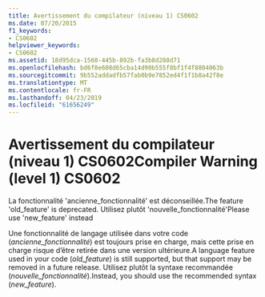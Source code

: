 ```yaml
---
title: Avertissement du compilateur (niveau 1) CS0602
ms.date: 07/20/2015
f1_keywords:
- CS0602
helpviewer_keywords:
- CS0602
ms.assetid: 18d95dca-1560-445b-892b-fa3b8d288d71
ms.openlocfilehash: bd6f8e608d65cba14d90b555f8bf1f4f8804063b
ms.sourcegitcommit: 9b552addadfb57fab0b9e7852ed4f1f1b8a42f8e
ms.translationtype: MT
ms.contentlocale: fr-FR
ms.lasthandoff: 04/23/2019
ms.locfileid: "61656249"
---
```

# <a name="compiler-warning-level-1-cs0602"></a><span data-ttu-id="7bd3b-102">Avertissement du compilateur (niveau 1) CS0602</span><span class="sxs-lookup"><span data-stu-id="7bd3b-102">Compiler Warning (level 1) CS0602</span></span>
<span data-ttu-id="7bd3b-103">La fonctionnalité 'ancienne_fonctionnalité' est déconseillée.</span><span class="sxs-lookup"><span data-stu-id="7bd3b-103">The feature 'old_feature' is deprecated.</span></span> <span data-ttu-id="7bd3b-104">Utilisez plutôt 'nouvelle_fonctionnalité'</span><span class="sxs-lookup"><span data-stu-id="7bd3b-104">Please use 'new_feature' instead</span></span>  
  
 <span data-ttu-id="7bd3b-105">Une fonctionnalité de langage utilisée dans votre code (*ancienne_fonctionnalité*) est toujours prise en charge, mais cette prise en charge risque d’être retirée dans une version ultérieure.</span><span class="sxs-lookup"><span data-stu-id="7bd3b-105">A language feature used in your code (*old_feature*) is still supported, but that support may be removed in a future release.</span></span> <span data-ttu-id="7bd3b-106">Utilisez plutôt la syntaxe recommandée (*nouvelle_fonctionnalité*).</span><span class="sxs-lookup"><span data-stu-id="7bd3b-106">Instead, you should use the recommended syntax (*new_feature*).</span></span>
